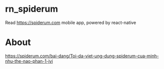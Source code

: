 # rn_spiderum
Read https://spiderum.com mobile app, powered by react-native

# About

https://spiderum.com/bai-dang/Toi-da-viet-ung-dung-spiderum-cua-minh-nhu-the-nao-phan-1-jvi
